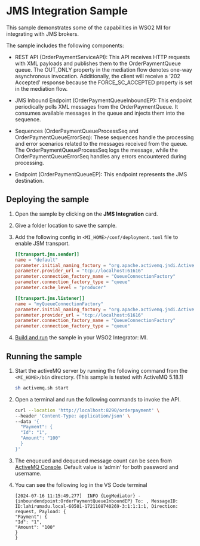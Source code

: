# JMS Integration Sample

This sample demonstrates some of the capabilities in WSO2 MI for integrating with JMS brokers.

The sample includes the following components:

- REST API (OrderPaymentServiceAPI): This API receives HTTP requests with XML payloads and publishes them to the OrderPaymentQueue queue. The OUT_ONLY property in the mediation flow denotes one-way asynchronous invocation. Additionally, the client will receive a ‘202 Accepted’ response because the FORCE_SC_ACCEPTED property is set in the mediation flow.

- JMS Inbound Endpoint (OrderPaymentQueueInboundEP): This endpoint periodically polls XML messages from the OrderPaymentQueue. It consumes available messages in the queue and injects them into the sequence.

- Sequences (OrderPaymentQueueProcessSeq and OrderPaymentQueueErrorSeq): These sequences handle the processing and error scenarios related to the messages received from the queue. The OrderPaymentQueueProcessSeq logs the message, while the OrderPaymentQueueErrorSeq handles any errors encountered during processing.

- Endpoint (OrderPaymentQueueEP): This endpoint represents the JMS destination.

## Deploying the sample

1.  Open the sample by clicking on the **JMS Integration** card.
2.  Give a folder location to save the sample.
3.  Add the following config in `<MI_HOME>/conf/deployment.toml` file to enable JSM transport.

    ```toml
    [[transport.jms.sender]]
    name = "default"
    parameter.initial_naming_factory = "org.apache.activemq.jndi.ActiveMQInitialContextFactory"
    parameter.provider_url = "tcp://localhost:61616"
    parameter.connection_factory_name = "QueueConnectionFactory"
    parameter.connection_factory_type = "queue"
    parameter.cache_level = "producer"

    [[transport.jms.listener]]
    name = "myQueueConnectionFactory"
    parameter.initial_naming_factory = "org.apache.activemq.jndi.ActiveMQInitialContextFactory"
    parameter.provider_url = "tcp://localhost:61616"
    parameter.connection_factory_name = "QueueConnectionFactory"
    parameter.connection_factory_type = "queue"
    ```

4.  [Build and run]({{base_path}}/develop/deploy-artifacts#build-and-run) the sample in your WSO2 Integrator: MI.

## Running the sample

1. Start the activeMQ server by running the following command from the `<MI_HOME>/bin` directory. (This sample is tested with ActiveMQ 5.18.1)

    ```bash
    sh activemq.sh start
    ```

2. Open a terminal and run the following commands to invoke the API.

    ```bash
    curl --location 'http://localhost:8290/orderpayment' \
    --header 'Content-Type: application/json' \
    --data '{
      "Payment": {
      "Id": "1",
      "Amount": "100"
      }
    }'
    ```

3. The enqueued and dequeued message count can be seen from [ActiveMQ Console](http://127.0.0.1:8161/admin/browse.jsp?JMSDestination=StudentQueue). Default value is ‘admin’ for both password and username.
4. You can see the following log in the VS Code terminal

    ```
   [2024-07-16 11:15:49,277]  INFO {LogMediator} - {inboundendpoint:OrderPaymentQueueInboundEP} To: , MessageID: ID:lahirumadu.local-60501-1721108740269-3:1:1:1:1, Direction: request, Payload: {
    "Payment": {
    "Id": "1",
    "Amount": "100"
    }
    }
    ```
